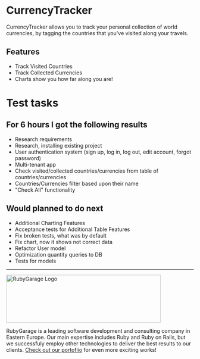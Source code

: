 CurrencyTracker
===============

CurrencyTracker allows you to track your personal collection of world currencies, by tagging the countries that you've visited along your travels.

Features
--------

* Track Visited Countries
* Track Collected Currencies
* Charts show you how far along you are!

Test tasks
==========

For 6 hours I got the following results
---------------------------------------

* Research requirements
* Research, installing existing project
* User authentication system (sign up, log in, log out, edit account, forgot password)
* Multi-tenant app
* Check visited/collected countries/currencies from table of countries/currencies
* Countries/Currencies filter based upon their name
* "Check All" functionality

Would planned to do next
------------------------

* Additional Charting Features
* Acceptance tests for Additional Table Features
* Fix broken tests, what was by default
* Fix chart, now it shows not correct data
* Refactor User model
* Optimization quantity queries to DB
* Tests for models
***

<a href="https://rubygarage.org/"><img src="https://github.com/sparrow/CurrencyTracker/blob/master/app/assets_rg_color_logo_horizontal.png?raw=true" alt="RubyGarage Logo" width="415" height="128"></a>

RubyGarage is a leading software development and consulting company in Eastern Europe. Our main expertise includes Ruby and Ruby on Rails, but we successfuly employ other technologies to deliver the best results to our clients. [Check out our portoflio](https://rubygarage.org/portfolio) for even more exciting works!
